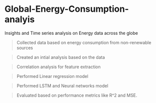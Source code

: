 # Global-Energy-Consumption-analyis
Insights and Time series analysis on Energy data across the globe

> Collected data based on energy consumption from non-renewable sources

> Created an intial analysis based on the data

> Correlation analysis for feature extraction

> Performed Linear regression model

> Performed LSTM and Neural networks model

> Evaluated based on performance metrics like R^2 and MSE.
